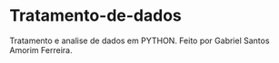 # Tratamento-de-dados
 Tratamento e analise de dados em PYTHON. 
 Feito por Gabriel Santos Amorim Ferreira.
